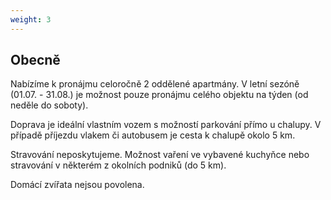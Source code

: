```yaml
---
weight: 3
---
```


## Obecně

Nabízíme k pronájmu celoročně 2 oddělené apartmány. V letní sezóně (01.07. - 31.08.) je možnost pouze pronájmu celého objektu na týden (od neděle do soboty).

Doprava je ideální vlastním vozem s možností parkování přímo u chalupy. V případě příjezdu vlakem či autobusem je cesta k chalupě okolo 5 km.

Stravování neposkytujeme. Možnost vaření ve vybavené kuchyňce nebo stravování v některém z okolních podniků (do 5 km).

Domácí zvířata nejsou povolena.

